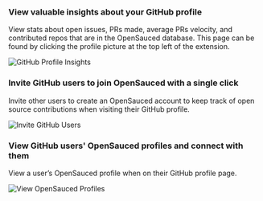 ### View valuable insights about your GitHub profile

View stats about open issues, PRs made, average PRs velocity, and contributed repos that are in the OpenSauced database. This page can be found by clicking the profile picture at the top left of the extension.

![GitHub Profile Insights](../../static/img/extension-popup.png)

### Invite GitHub users to join OpenSauced with a single click

Invite other users to create an OpenSauced account to keep track of open source contributions when visiting their GitHub profile.

![Invite GitHub Users](../../static/img/extension-invite.png)

### View GitHub users' OpenSauced profiles and connect with them

View a user’s OpenSauced profile when on their GitHub profile page.

![View OpenSauced Profiles](../../static/img/extension-view.png)
